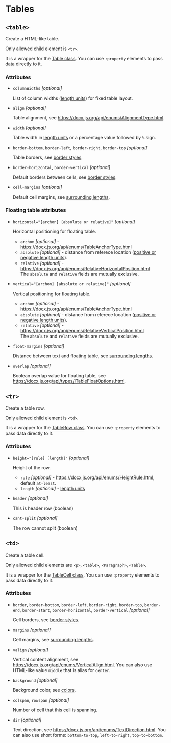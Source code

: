 # Tables

## `<table>`

Create a HTML-like table.

Only allowed child element is `<tr>`.

It is a wrapper for the [Table class](https://docx.js.org/api/classes/Table.html).
You can use `:property` elements to pass data directly to it.

### Attributes

* `columnWidths` *[optional]*

  List of column widths ([length units](general.md#length)) for fixed table layout.

* `align` *[optional]*

  Table alignment, see https://docx.js.org/api/enums/AlignmentType.html.

* `width` *[optional]*

  Table width in [length units](general.md#length) or a percentage value followed by `%` sign.

* `border-bottom`, `border-left`, `border-right`, `border-top` *[optional]*

  Table borders, see [border styles](general.md#border-styles).

* `border-horizontal`, `border-vertical` *[optional]*

  Default borders between cells, see [border styles](general.md#border-styles).

* `cell-margins` *[optional]*

  Default cell margins, see [surrounding lengths](general.md#surrounding-lengths).

### Floating table attributes

* `horizontal="[archon] [absolute or relative]"` *[optional]*

  Horizontal positioning for floating table.
  * `archon` *[optional]* - https://docx.js.org/api/enums/TableAnchorType.html
  * `absolute` *[optional]* - distance from referece location ([positive or negative length units](general.md#length)).
  * `relative` *[optional]* - https://docx.js.org/api/enums/RelativeHorizontalPosition.html <br/>
    The `absolute` and `relative` fields are mutually exclusive.

* `vertical="[archon] [absolute or relative]"` *[optional]*

  Vertical positioning for floating table.
  * `archon` *[optional]* - https://docx.js.org/api/enums/TableAnchorType.html
  * `absolute` *[optional]* - distance from referece location ([positive or negative length units](general.md#length)).
  * `relative` *[optional]* - https://docx.js.org/api/enums/RelativeVerticalPosition.html <br/>
    The `absolute` and `relative` fields are mutually exclusive.

* `float-margins` *[optional]*

  Distance between text and floating table, see [surrounding lengths](general.md#surrounding-lengths).

* `overlap` *[optional]*

  Boolean overlap value for floating table, see https://docx.js.org/api/types/ITableFloatOptions.html.


## `<tr>`

Create a table row.

Only allowed child element is `<td>`.

It is a wrapper for the [TableRow class](https://docx.js.org/api/classes/TableRow.html).
You can use `:property` elements to pass data directly to it.

### Attributes

* `height="[rule] [length]"` *[optional]*

  Height of the row.
  * `rule` *[optional]* - https://docx.js.org/api/enums/HeightRule.html, default `at-least`.
  * `length` *[optional]* - [length units](general.md#length)

* `header` *[optional]*

  This is header row (boolean)

* `cant-split` *[optional]*

  The row cannot split (boolean)


## `<td>`

Create a table cell.

Only allowed child elements are `<p>`, `<table>`, `<Paragraph>`, `<Table>`.

It is a wrapper for the [TableCell class](https://docx.js.org/api/classes/TableCell.html).
You can use `:property` elements to pass data directly to it.

### Attributes

* `border`, `border-bottom`, `border-left`, `border-right`, `border-top`, `border-end`, `border-start`, `border-horizontal`, `border-vertical` *[optional]*

  Cell borders, see [border styles](general.md#border-styles).

* `margins` *[optional]*

  Cell margins, see [surrounding lengths](general.md#surrounding-lengths).

* `valign` *[optional]*

  Vertical content alignment, see https://docx.js.org/api/enums/VerticalAlign.html.
  You can also use HTML-like value `middle` that is alias for `center`.

* `background` *[optional]*

  Background color, see [colors](general.md#colors).

* `colspan`, `rowspan` *[optional]*

  Number of cell that this cell is spanning.

* `dir` *[optional]*

  Text direction, see https://docx.js.org/api/enums/TextDirection.html.
  You can also use short forms: `bottom-to-top`, `left-to-right`, `top-to-bottom`.
